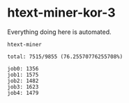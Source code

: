 # htext-miner-kor-3

Everything doing here is automated.

```
htext-miner

total: 7515/9855 (76.25570776255708%)

job0: 1356
job1: 1575
job2: 1482
job3: 1623
job4: 1479
```